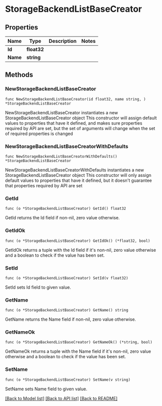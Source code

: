 # StorageBackendListBaseCreator

## Properties

Name | Type | Description | Notes
------------ | ------------- | ------------- | -------------
**Id** | **float32** |  | 
**Name** | **string** |  | 

## Methods

### NewStorageBackendListBaseCreator

`func NewStorageBackendListBaseCreator(id float32, name string, ) *StorageBackendListBaseCreator`

NewStorageBackendListBaseCreator instantiates a new StorageBackendListBaseCreator object
This constructor will assign default values to properties that have it defined,
and makes sure properties required by API are set, but the set of arguments
will change when the set of required properties is changed

### NewStorageBackendListBaseCreatorWithDefaults

`func NewStorageBackendListBaseCreatorWithDefaults() *StorageBackendListBaseCreator`

NewStorageBackendListBaseCreatorWithDefaults instantiates a new StorageBackendListBaseCreator object
This constructor will only assign default values to properties that have it defined,
but it doesn't guarantee that properties required by API are set

### GetId

`func (o *StorageBackendListBaseCreator) GetId() float32`

GetId returns the Id field if non-nil, zero value otherwise.

### GetIdOk

`func (o *StorageBackendListBaseCreator) GetIdOk() (*float32, bool)`

GetIdOk returns a tuple with the Id field if it's non-nil, zero value otherwise
and a boolean to check if the value has been set.

### SetId

`func (o *StorageBackendListBaseCreator) SetId(v float32)`

SetId sets Id field to given value.


### GetName

`func (o *StorageBackendListBaseCreator) GetName() string`

GetName returns the Name field if non-nil, zero value otherwise.

### GetNameOk

`func (o *StorageBackendListBaseCreator) GetNameOk() (*string, bool)`

GetNameOk returns a tuple with the Name field if it's non-nil, zero value otherwise
and a boolean to check if the value has been set.

### SetName

`func (o *StorageBackendListBaseCreator) SetName(v string)`

SetName sets Name field to given value.



[[Back to Model list]](../README.md#documentation-for-models) [[Back to API list]](../README.md#documentation-for-api-endpoints) [[Back to README]](../README.md)


